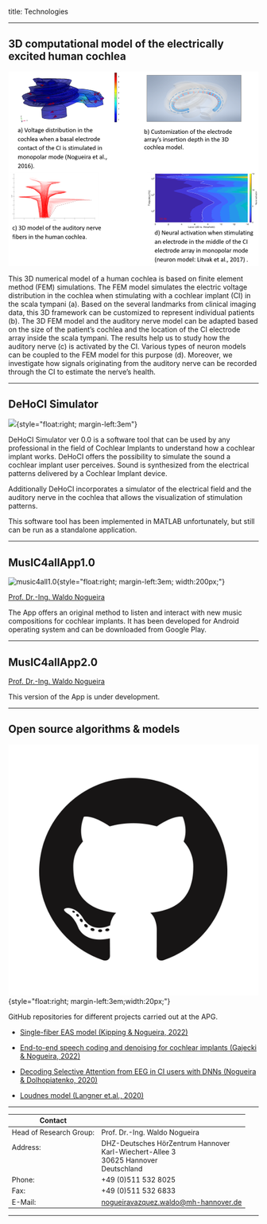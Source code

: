 title: Technologies

- - -

##  3D computational model of the electrically excited human cochlea

<p align="center">
  <img width="600" src="technologies/3D_models.png">
</p>

This 3D numerical model of a human cochlea is based on finite element method (FEM) simulations. The FEM model simulates the electric voltage distribution in the cochlea when stimulating with a cochlear implant (CI) in the scala tympani (a). Based on the several landmarks from clinical imaging data, this 3D framework can be customized to represent individual patients (b). The 3D FEM model and the auditory nerve model can be adapted based on the size of the patient’s cochlea and the location of the CI electrode array inside the scala tympani. The results help us to study how the auditory nerve (c) is activated by the CI. Various types of neuron models can be coupled to the FEM model for this purpose (d). Moreover, we investigate how signals originating from the auditory nerve can be recorded through the CI to estimate the nerve’s health. 

- - -

##  DeHoCI Simulator

![](technologies/dehocisim.png){style="float:right; margin-left:3em"}

DeHoCI Simulator ver 0.0 is a software tool that can be used by any professional in the field of Cochlear Implants to understand how a cochlear implant works. DeHoCI offers the possibility to simulate the sound a cochlear implant user perceives. Sound is synthesized from the electrical patterns delivered by a Cochlear Implant device.

Additionally DeHoCI incorporates a simulator of the electrical field and the auditory nerve in the cochlea  that allows the visualization of stimulation patterns.

This software tool has been implemented in MATLAB unfortunately, but still can be run as a standalone application.

---


## MusIC4allApp1.0

![music4all1.0](technologies/music4all1.0.png){style="float:right; margin-left:3em; width:200px;"}

[Prof. Dr.-Ing. Waldo Nogueira](nogueira.md)

The App offers an original method to listen and interact with new music compositions for cochlear implants. It has been developed for Android operating system and  can be downloaded from Google Play.

- - -

## MusIC4allApp2.0

[Prof. Dr.-Ing. Waldo Nogueira](nogueira.md)

This version of the App is under development. 

- - -

## Open source algorithms & models

![music4all1.0](technologies/github.png){style="float:right; margin-left:3em;width:20px;"}

GitHub repositories for different projects carried out at the APG.

* [Single-fiber EAS model (Kipping & Nogueira, 2022)](https://github.com/APGDHZ/Single-fiber-EAS-model)

* [End-to-end speech coding and denoising for cochlear implants (Gajecki & Nogueira, 2022)](https://github.com/APGDHZ/DeepACE)

* [Decoding Selective Attention from EEG in CI users with DNNs (Nogueira & Dolhopiatenko, 2020)](https://github.com/APGDHZ/SelectiveAttentionDNN)

* [Loudnes model (Langner et.al., 2020)](https://github.com/APGDHZ/LoudnessModel)

---

| Contact                 |                            |
| ------------------------|--------------------------- |
| Head of Research Group:<br>          | Prof. Dr.-Ing. Waldo Nogueira|
| Address: <br><br><br>   | DHZ-Deutsches HörZentrum Hannover<br> Karl-Wiechert-Allee 3 <br> 30625 Hannover <br> Deutschland |
| Phone:                  | +49 (0)511 532 8025 |
| Fax:                    | +49 (0)511 532 6833 |
| E-Mail:                 |<nogueiravazquez.waldo@mh-hannover.de>|


---


